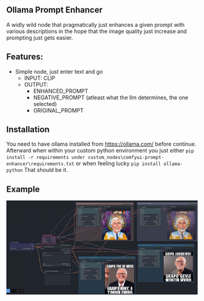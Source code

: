 ## Ollama Prompt Enhancer

A widly wild node that pragmatically just enhances a given prompt with various descriptions in the hope that the image quality just increase and prompting just gets easier.

## Features:

* Simple node, just enter text and go
  * INPUT: CLIP
  * OUTPUT:
    * ENHANCED_PROMPT
    * NEGATIVE_PROMPT (atleast what the llm determines, the one selected)
    * ORIGINAL_PROMPT

## Installation
You need to have ollama installed from https://ollama.com/ before continue.
Afterward when within your custom python environment you just either ``pip install -r requirements under custom_nodes\comfyui-prompt-enhancer\requirements.txt`` or when feeling lucky ``pip install ollama-python``
That should be it.


## Example

![Example](example.png)